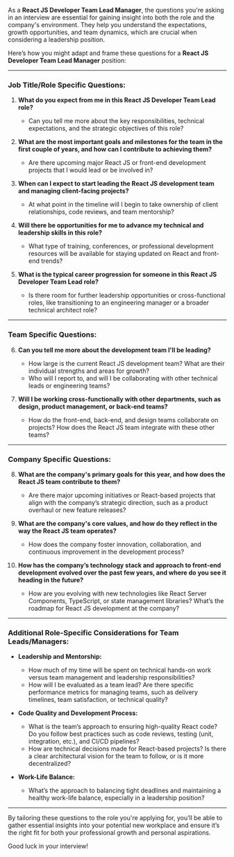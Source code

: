 As a **React JS Developer Team Lead Manager**, the questions you're asking in an interview are essential for gaining insight into both the role and the company's environment. They help you understand the expectations, growth opportunities, and team dynamics, which are crucial when considering a leadership position.

Here’s how you might adapt and frame these questions for a **React JS Developer Team Lead Manager** position:

---

### **Job Title/Role Specific Questions:**

1. **What do you expect from me in this React JS Developer Team Lead role?**
   - Can you tell me more about the key responsibilities, technical expectations, and the strategic objectives of this role?
   
2. **What are the most important goals and milestones for the team in the first couple of years, and how can I contribute to achieving them?**
   - Are there upcoming major React JS or front-end development projects that I would lead or be involved in?

3. **When can I expect to start leading the React JS development team and managing client-facing projects?**
   - At what point in the timeline will I begin to take ownership of client relationships, code reviews, and team mentorship?

4. **Will there be opportunities for me to advance my technical and leadership skills in this role?**
   - What type of training, conferences, or professional development resources will be available for staying updated on React and front-end trends?

5. **What is the typical career progression for someone in this React JS Developer Team Lead role?**
   - Is there room for further leadership opportunities or cross-functional roles, like transitioning to an engineering manager or a broader technical architect role?

---

### **Team Specific Questions:**

6. **Can you tell me more about the development team I'll be leading?**
   - How large is the current React JS development team? What are their individual strengths and areas for growth?
   - Who will I report to, and will I be collaborating with other technical leads or engineering teams?

7. **Will I be working cross-functionally with other departments, such as design, product management, or back-end teams?**
   - How do the front-end, back-end, and design teams collaborate on projects? How does the React JS team integrate with these other teams?

---

### **Company Specific Questions:**

8. **What are the company's primary goals for this year, and how does the React JS team contribute to them?**
   - Are there major upcoming initiatives or React-based projects that align with the company’s strategic direction, such as a product overhaul or new feature releases?

9. **What are the company's core values, and how do they reflect in the way the React JS team operates?**
   - How does the company foster innovation, collaboration, and continuous improvement in the development process?

10. **How has the company’s technology stack and approach to front-end development evolved over the past few years, and where do you see it heading in the future?**
    - How are you evolving with new technologies like React Server Components, TypeScript, or state management libraries? What’s the roadmap for React JS development at the company?

---

### **Additional Role-Specific Considerations for Team Leads/Managers:**

- **Leadership and Mentorship:**
   - How much of my time will be spent on technical hands-on work versus team management and leadership responsibilities?
   - How will I be evaluated as a team lead? Are there specific performance metrics for managing teams, such as delivery timelines, team satisfaction, or technical quality?

- **Code Quality and Development Process:**
   - What is the team’s approach to ensuring high-quality React code? Do you follow best practices such as code reviews, testing (unit, integration, etc.), and CI/CD pipelines?
   - How are technical decisions made for React-based projects? Is there a clear architectural vision for the team to follow, or is it more decentralized?

- **Work-Life Balance:**
   - What’s the approach to balancing tight deadlines and maintaining a healthy work-life balance, especially in a leadership position?

---

By tailoring these questions to the role you're applying for, you’ll be able to gather essential insights into your potential new workplace and ensure it’s the right fit for both your professional growth and personal aspirations. 

Good luck in your interview!
